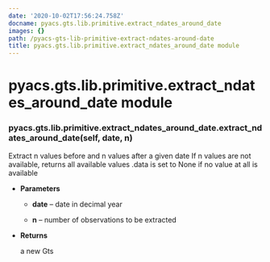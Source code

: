 ```yaml
---
date: '2020-10-02T17:56:24.758Z'
docname: pyacs.gts.lib.primitive.extract_ndates_around_date
images: {}
path: /pyacs-gts-lib-primitive-extract-ndates-around-date
title: pyacs.gts.lib.primitive.extract_ndates_around_date module
---
```


# pyacs.gts.lib.primitive.extract_ndates_around_date module


### pyacs.gts.lib.primitive.extract_ndates_around_date.extract_ndates_around_date(self, date, n)
Extract n values before and n values after a given date
If n values are not available, returns all available values
.data is set to None if no value at all is available


* **Parameters**

    
    * **date** – date in decimal year


    * **n** – number of observations to be extracted



* **Returns**

    a new Gts
